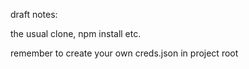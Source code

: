 
draft notes:


the usual clone, npm install  etc.

remember to create your own creds.json in project root